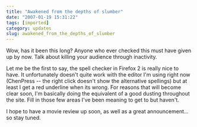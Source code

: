 ```yaml
---
title: "Awakened from the depths of slumber"
date: "2007-01-19 15:31:22"
tags: [imported]
category: updates
slug: awakened_from_the_depths_of_slumber
---
```


Wow, has it been this long? Anyone who ever checked this must have given up by
now. Talk about killing your audience through inactivity.

Let me be the first to say, the spell checker in Firefox 2 is really nice to
have. It unfortunately doesn't quite work with the editor I'm using right now
(ChenPress -- the right click doesn't show the alternative spellings) but at
least I get a red underline when its wrong. For reasons that will become clear
soon, I'm basically doing the equivalent of a good dusting throughout the site.
Fill in those few areas I've been meaning to get to but haven't.

I hope to have a movie review up soon, as well as a great announcement... so
stay tuned.
